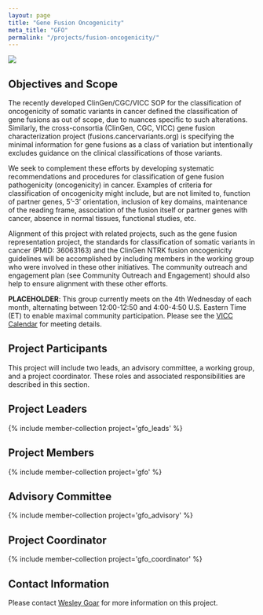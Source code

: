 ```yaml
---
layout: page
title: "Gene Fusion Oncogenicity"
meta_title: "GFO"
permalink: "/projects/fusion-oncogenicity/"
---
```


<img src="/assets/img/fusions.png">

## Objectives and Scope
The recently developed ClinGen/CGC/VICC SOP for the classification of oncogenicity of somatic variants in cancer defined the classification of gene fusions as out of scope, due to nuances specific to such alterations. Similarly, the cross-consortia (ClinGen, CGC, VICC) gene fusion characterization project (fusions.cancervariants.org) is specifying the minimal information for gene fusions as a class of variation but intentionally excludes guidance on the clinical classifications of those variants.

We seek to complement these efforts by developing systematic recommendations and procedures for classification of gene fusion pathogenicity (oncogenicity) in cancer.  Examples of criteria for classification of oncogenicity might include, but are not limited to, function of partner genes, 5’-3’ orientation, inclusion of key domains, maintenance of the reading frame, association of the fusion itself or partner genes with cancer, absence in normal tissues, functional studies, etc.

Alignment of this project with related projects, such as the gene fusion representation project, the standards for classification of somatic variants in cancer (PMID: 36063163) and the ClinGen NTRK fusion oncogenicity guidelines will be accomplished by including members in the working group who were involved in these other initiatives. The community outreach and engagement plan (see Community Outreach and Engagement) should also help to ensure alignment with these other efforts.


**PLACEHOLDER**: This group currently meets on the 4th Wednesday of each month, alternating between 12:00-12:50 and 4:00-4:50 U.S. Eastern Time (ET) to enable maximal community participation. Please see the [VICC Calendar](https://calendar.google.com/calendar/embed?src=hoqbekef482i82qchod34icflk%40group.calendar.google.com&ctz=America%2FNew_York) for meeting details.

## Project Participants
This project will include two leads, an advisory committee, a working group, and a project coordinator. These roles and associated responsibilities are described in this section.

## Project Leaders
{% include member-collection project='gfo_leads' %}

## Project Members
{% include member-collection project='gfo' %}

## Advisory Committee
{% include member-collection project='gfo_advisory' %}

## Project Coordinator
{% include member-collection project='gfo_coordinator' %}

## Contact Information
Please contact [Wesley Goar](mailto:wesley.goar@nationwidechildrens.org) for more information on this project.